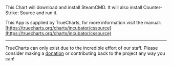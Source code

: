 This Chart will download and install SteamCMD. It will also install Counter-Strike: Source and run it.

This App is supplied by TrueCharts, for more information visit the manual: [https://truecharts.org/charts/incubator/cssource](https://truecharts.org/charts/incubator/cssource)

---

TrueCharts can only exist due to the incredible effort of our staff.
Please consider making a [donation](https://truecharts.org/about/sponsor) or contributing back to the project any way you can!
